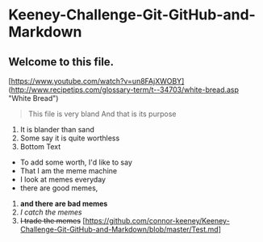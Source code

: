 # Keeney-Challenge-Git-GitHub-and-Markdown
## Welcome to this file.
[https://www.youtube.com/watch?v=un8FAjXWOBY]
(http://www.recipetips.com/glossary-term/t--34703/white-bread.asp "White Bread")
>This file is very bland
>And that is its purpose
1. It is blander than sand
2. Some say it is quite worthless
3. Bottom Text
* To add some worth, I'd like to say
* That I am the meme machine
* I look at memes everyday
* there are good memes,
1. **and there are bad memes**
1. *I catch the memes*
2. ~~I trade the memes~~
[https://github.com/connor-keeney/Keeney-Challenge-Git-GitHub-and-Markdown/blob/master/Test.md]
